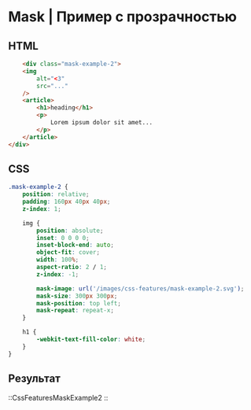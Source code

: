 # Mask | Пример с прозрачностью

## HTML
```html
	<div class="mask-example-2">
	<img
		alt="<3"
		src="..."
	/>
	<article>
		<h1>heading</h1>
		<p>
			Lorem ipsum dolor sit amet...
		</p>
	</article>
</div>
```

## CSS
```css
.mask-example-2 {
	position: relative;
	padding: 160px 40px 40px;
	z-index: 1;

	img {
		position: absolute;
		inset: 0 0 0 0;
		inset-block-end: auto;
		object-fit: cover;
		width: 100%;
		aspect-ratio: 2 / 1;
		z-index: -1;

		mask-image: url('/images/css-features/mask-example-2.svg');
		mask-size: 300px 300px;
		mask-position: top left;
		mask-repeat: repeat-x;
	}

	h1 {
		-webkit-text-fill-color: white;
	}
}
```

## Результат
::CssFeaturesMaskExample2
::
